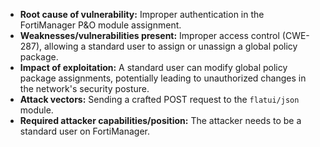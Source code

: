 - **Root cause of vulnerability:** Improper authentication in the FortiManager P&O module assignment.
- **Weaknesses/vulnerabilities present:**  Improper access control (CWE-287), allowing a standard user to assign or unassign a global policy package.
-  **Impact of exploitation:** A standard user can modify global policy package assignments, potentially leading to unauthorized changes in the network's security posture.
- **Attack vectors:** Sending a crafted POST request to the `flatui/json` module.
- **Required attacker capabilities/position:** The attacker needs to be a standard user on FortiManager.